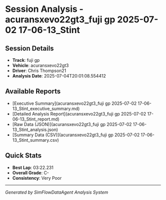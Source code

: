 # Session Analysis - acuransxevo22gt3_fuji gp 2025-07-02 17-06-13_Stint

## Session Details
- **Track**: fuji gp
- **Vehicle**: acuransxevo22gt3
- **Driver**: Chris Thompson21
- **Analysis Date**: 2025-07-04T20:01:08.554412

## Available Reports

- [Executive Summary](acuransxevo22gt3_fuji gp 2025-07-02 17-06-13_Stint_executive_summary.md)
- [Detailed Analysis Report](acuransxevo22gt3_fuji gp 2025-07-02 17-06-13_Stint_report.md)
- [Raw Data (JSON)](acuransxevo22gt3_fuji gp 2025-07-02 17-06-13_Stint_analysis.json)
- [Summary Data (CSV)](acuransxevo22gt3_fuji gp 2025-07-02 17-06-13_Stint_summary.csv)

## Quick Stats
- **Best Lap**: 03:22.231
- **Overall Grade**: C-
- **Consistency**: Very Poor

---
*Generated by SimFlowDataAgent Analysis System*
